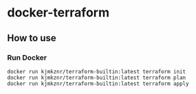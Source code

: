 # docker-terraform

## How to use

### Run Docker

```
docker run kjmkznr/terraform-builtin:latest terraform init
docker run kjmkznr/terraform-builtin:latest terraform plan
docker run kjmkznr/terraform-builtin:latest terraform apply
```

